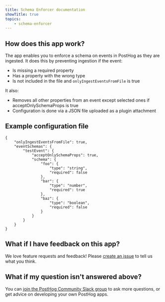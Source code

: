 ```yaml
---
title: Schema Enforcer documentation
showTitle: true
topics:
    - schema-enforcer
---
```


## How does this app work?

The app enables you to enforce a schema on events in PostHog as they are ingested. It does this by preventing ingestion if the event:

- Is missing a required property
- Has a property with the wrong type
- Is not included in the file and ```onlyIngestEventsFromFile``` is true

It also:

- Removes all other properties from an event except selected ones if acceptOnlySchemaProps is true
- Configuration is done via a JSON file uploaded as a plugin attachment

## Example configuration file

```
{
    "onlyIngestEventsFromFile": true,
    "eventSchemas": {
        "testEvent": {
            "acceptOnlySchemaProps": true,
            "schema": {
                "foo": {
                    "type": "string",
                    "required": false
                },
                "bar": {
                    "type": "number",
                    "required": true
                },
                "baz": {
                    "type": "boolean",
                    "required": false
                }
            } 
        }
    }
}
```

## What if I have feedback on this app?

We love feature requests and feedback! Please [create an issue](https://github.com/PostHog/posthog/issues/new?assignees=&labels=enhancement%2C+feature&template=feature_request.md) to tell us what you think. 

## What if my question isn't answered above?

You can [join the PostHog Community Slack group](/slack) to ask more questions, or get advice on developing your own PostHog apps.
